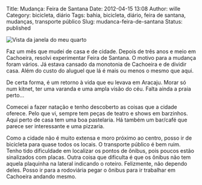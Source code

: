 Title: Mudança: Feira de Santana
Date: 2012-04-15 13:08
Author: wille
Category: bicicleta, diário
Tags: bahia, bicicleta, diário, feira de santana, mudanças, transporte público
Slug: mudanca-feira-de-santana
Status: published

![Vista da janela do meu
quarto](http://images.wille.blog.br/por-do-sol-feira.jpg)

Faz um mês que mudei de casa e de cidade. Depois de três anos e meio em
Cachoeira, resolvi experimentar Feira de Santana. O motivo para a
mudança foram vários. Já estava cansado da monotonia de Cachoeira e de
dividir casa. Além do custo do aluguel que lá é mais ou menos o mesmo
que aqui.

De certa forma, é um retorno à vida que eu levava em Aracaju. Morar só
num kitnet, ter uma varanda e uma ampla visão do céu. Falta ainda a
praia perto...

Comecei a fazer natação e tenho descoberto as coisas que a cidade
oferece. Pelo que vi, sempre tem peças de teatro e shows em barzinhos.
Aqui perto de casa tem uma boa pastelaria. Há também um bar/café que
parece ser interessante e uma pizzaria.

Como a cidade não é muito extensa e moro próximo ao centro, posso ir de
bicicleta para quase todos os locais. O transporte público é bem ruim.
Tenho tido dificuldade em localizar os pontos de ônibus, pois poucos
estão sinalizados com placas. Outra coisa que dificulta é que os ônibus
não tem aquela plaquinha na lateral indicando o roteiro. Felizmente, não
dependo deles. Posso ir para a rodoviária pegar o ônibus para ir
trabalhar em Cachoeira andando mesmo.
